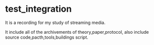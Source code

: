 # test_integration
It is a recording for my study of streaming media.

It include all of the archivements of theory,paper,protocol,
also include source code,pacth,tools,buildings script.
